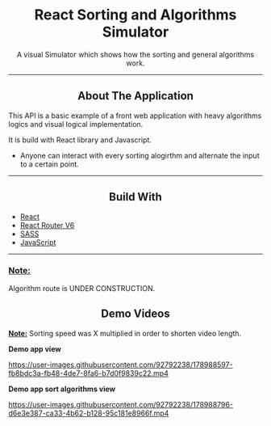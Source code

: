 <div></div>
<h1  align="center">React Sorting and Algorithms Simulator</h1>

<div align="center">
  <p align="center">
    A visual Simulator which shows how the sorting and general algorithms work.
  </p>
</div>
<hr>
<!-- ABOUT THE APPLICATION -->
<h2 align="center">About The Application </h2>
This API is a basic example of a front web application with heavy algorithms logics and visual logical implementation.

It is build with React library and Javascript.

- Anyone can interact with every sorting alogirthm and alternate the input to a certain point.
<hr>
<h2 align="center">Build With</h2>

-   [React](https://reactjs.org/)
-   [React Router V6](https://reactrouter.com/docs/en/v6/getting-started/overview)
-   [SASS](https://sass-lang.com/)
-   [JavaScript](https://www.javascript.com/)

<hr>

<h3><u>Note:</u></h3> Algorithm route is UNDER CONSTRUCTION.

<h2 align="center">Demo Videos</h2>

**<u>Note:</u>** Sorting speed was X multiplied in order to shorten video length.

**Demo app view**

https://user-images.githubusercontent.com/92792238/178988597-fb8bdc3a-fb48-4de7-8fa6-b7d0f9839c22.mp4

**Demo app sort algorithms view**

https://user-images.githubusercontent.com/92792238/178988796-d6e3e387-ca33-4b62-b128-95c181e8966f.mp4
